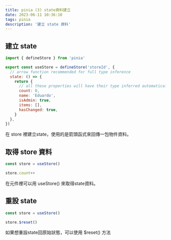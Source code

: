 ```yaml
---
title: pinia (3) state資料建立
date: 2023-06-11 10:36:10
tags: pinia
description: '建立 state 資料'
---
```


## 建立 state

``` js
import { defineStore } from 'pinia'

export const useStore = defineStore('storeId', {
  // arrow function recommended for full type inference
  state: () => {
    return {
      // all these properties will have their type inferred automatically
      count: 0,
      name: 'Eduardo',
      isAdmin: true,
      items: [],
      hasChanged: true,
    }
  },
})
```

在 store 裡建立state，使用的是箭頭函式來回傳一包物件資料。

## 取得 store 資料

``` js
const store = useStore()

store.count++
```

在元件裡可以用 useStore() 來取得state資料。


## 重設 state

``` js
const store = useStore()

store.$reset()
```

如果想重設state回原始狀態，可以使用 $reset() 方法


